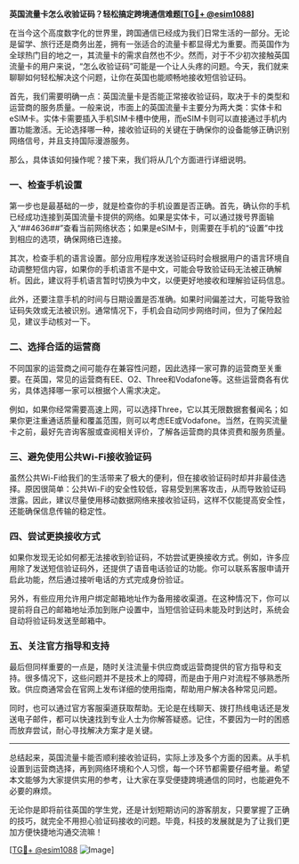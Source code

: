 **英国流量卡怎么收验证码？轻松搞定跨境通信难题[[TG💪+ @esim1088](https://t.me/s/esim1088)]**

在当今这个高度数字化的世界里，跨国通信已经成为我们日常生活的一部分。无论是留学、旅行还是商务出差，拥有一张适合的流量卡都显得尤为重要。而英国作为全球热门目的地之一，其流量卡的需求自然也不少。然而，对于不少初次接触英国流量卡的用户来说，“怎么收验证码”可能是一个让人头疼的问题。今天，我们就来聊聊如何轻松解决这个问题，让你在英国也能顺畅地接收短信验证码。

首先，我们需要明确一点：英国流量卡是否能正常接收验证码，取决于卡的类型和运营商的服务质量。一般来说，市面上的英国流量卡主要分为两大类：实体卡和eSIM卡。实体卡需要插入手机SIM卡槽中使用，而eSIM卡则可以直接通过手机内置功能激活。无论选择哪一种，接收验证码的关键在于确保你的设备能够正确识别网络信号，并且支持国际漫游服务。

那么，具体该如何操作呢？接下来，我们将从几个方面进行详细说明。

### **一、检查手机设置**

第一步也是最基础的一步，就是检查你的手机设置是否正确。首先，确认你的手机已经成功连接到英国流量卡提供的网络。如果是实体卡，可以通过拨号界面输入“*#*#4636#*#*”查看当前网络状态；如果是eSIM卡，则需要在手机的“设置”中找到相应的选项，确保网络已连接。

其次，检查手机的语言设置。部分应用程序发送验证码时会根据用户的语言环境自动调整短信内容，如果你的手机语言不是中文，可能会导致验证码无法被正确解析。因此，建议将手机语言暂时切换为中文，以便更好地接收和理解验证码信息。

此外，还要注意手机的时间与日期设置是否准确。如果时间偏差过大，可能导致验证码失效或无法被识别。通常情况下，手机会自动同步网络时间，但为了保险起见，建议手动核对一下。

### **二、选择合适的运营商**

不同国家的运营商之间可能存在兼容性问题，因此选择一家可靠的运营商至关重要。在英国，常见的运营商有EE、O2、Three和Vodafone等。这些运营商各有优劣，具体选择哪一家可以根据个人需求决定。

例如，如果你经常需要高速上网，可以选择Three，它以其无限数据套餐闻名；如果你更注重通话质量和覆盖范围，则可以考虑EE或Vodafone。当然，在购买流量卡之前，最好先咨询客服或查阅相关评价，了解各运营商的具体资费和服务质量。

### **三、避免使用公共Wi-Fi接收验证码**

虽然公共Wi-Fi给我们的生活带来了极大的便利，但在接收验证码时却并非最佳选择。原因很简单：公共Wi-Fi的安全性较低，容易受到黑客攻击，从而导致验证码泄露。因此，建议尽量使用移动数据网络来接收验证码，这样不仅能提高安全性，还能确保信息传输的稳定性。

### **四、尝试更换接收方式**

如果你发现无论如何都无法接收到验证码，不妨尝试更换接收方式。例如，许多应用除了发送短信验证码外，还提供了语音电话验证的功能。你可以联系客服申请开启此功能，然后通过接听电话的方式完成身份验证。

另外，有些应用允许用户绑定邮箱地址作为备用接收渠道。在这种情况下，你可以提前将自己的邮箱地址添加到账户设置中，当短信验证码未能及时到达时，系统会自动将验证码发送至邮箱中。

### **五、关注官方指导和支持**

最后但同样重要的一点是，随时关注流量卡供应商或运营商提供的官方指导和支持。很多情况下，这些问题并不是技术上的障碍，而是由于用户对流程不够熟悉所致。供应商通常会在官网上发布详细的使用指南，帮助用户解决各种常见问题。

同时，也可以通过官方客服渠道获取帮助。无论是在线聊天、拨打热线电话还是发送电子邮件，都可以快速找到专业人士为你解答疑惑。记住，不要因为一时的困惑而放弃尝试，耐心寻找解决方案才是关键。

---

总结起来，英国流量卡能否顺利接收验证码，实际上涉及多个方面的因素。从手机设置到运营商选择，再到网络环境和个人习惯，每一个环节都需要仔细考量。希望本文能够为大家提供实用的参考，让大家在享受便捷跨境通信的同时，也能避免不必要的麻烦。

无论你是即将前往英国的学生党，还是计划短期访问的游客朋友，只要掌握了正确的技巧，就完全不用担心验证码接收的问题。毕竟，科技的发展就是为了让我们更加方便快捷地沟通交流嘛！

[[TG💪+ @esim1088](https://t.me/s/esim1088) ![Image](https://i.postimg.cc/4NQfJmqS/Snipaste-2025-05-13-00-14-12.png)]